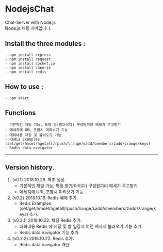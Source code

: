 # NodejsChat
Chat-Server with Node.js<br>
Node.js 채팅 서버입니다.

## Install the three modules :
    - npm install express
    - npm install request
    - npm install socket.io
    - npm install cheerio
    - npm install redis

## How to use :
    - npm start
    
## Functions
    - 기본적인 채팅 기능, 특정 방(방아이디) 구성원끼리 메세지 주고받기
    - 메세지에 URL 포함시 미리보기 기능
    - 대화내용 저장 및 불러오기 기능
    - Redis Examples. (set/get/hmset/hgetall/rpush/lrange/sadd/smembers/zadd/zrange/keys)
    - Redis data navigator 

<hr/>

## Version history.
1. (v0.1)    2018.10.29. 최초 생성. <br>
   - 기본적인 채팅 기능, 특정 방(방아이디) 구성원끼리 메세지 주고받기
   - 메세지에 URL 포함시 미리보기 기능
2. (v0.2)    2018.10.19. Redis 예제 추가. <br>
   - Redis Examples. (set/get/hmset/hgetall/rpush/lrange/sadd/smembers/zadd/zrange/keys) 추가.
3. (v0.2.1)    2018.10.22. 채팅 Redis 추가. <br>
   - 대화내용 Redis 에 저장 및 방 입장시 이전 메시지 불러오기 기능 추가.
   - Redis data navigator 기능 추가.
4. (v0.2.2)    2018.10.22. Redis 추가. <br>
   - Redis data navigator 개선
